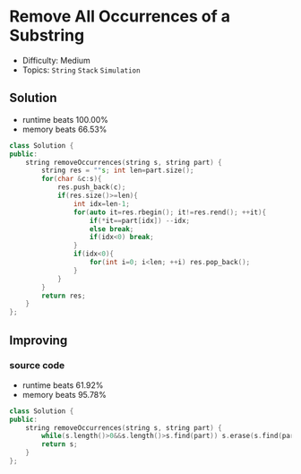 # Remove All Occurrences of a Substring
- Difficulty: Medium
- Topics: `String` `Stack` `Simulation`

<!-- ## Data Structure
``` cpp
``` -->

## Solution
- runtime beats 100.00%
- memory beats 66.53%
``` cpp
class Solution {
public:
    string removeOccurrences(string s, string part) {
        string res = ""s; int len=part.size();
        for(char &c:s){
            res.push_back(c);
            if(res.size()>=len){
                int idx=len-1;
                for(auto it=res.rbegin(); it!=res.rend(); ++it){
                    if(*it==part[idx]) --idx;
                    else break;
                    if(idx<0) break;
                }
                if(idx<0){
                    for(int i=0; i<len; ++i) res.pop_back();
                }
            }
        }
        return res;
    }
};
```
<!-- - runtime beats 
- memory beats 
```rust
``` -->

## Improving
<!-- ... -->
### source code
- runtime beats 61.92%
- memory beats 95.78%
``` cpp
class Solution {
public:
    string removeOccurrences(string s, string part) {
        while(s.length()>0&&s.length()>s.find(part)) s.erase(s.find(part), part.length());
        return s;
    }
};
```
<!-- - runtime beats 
- memory beats 
```rust
``` -->